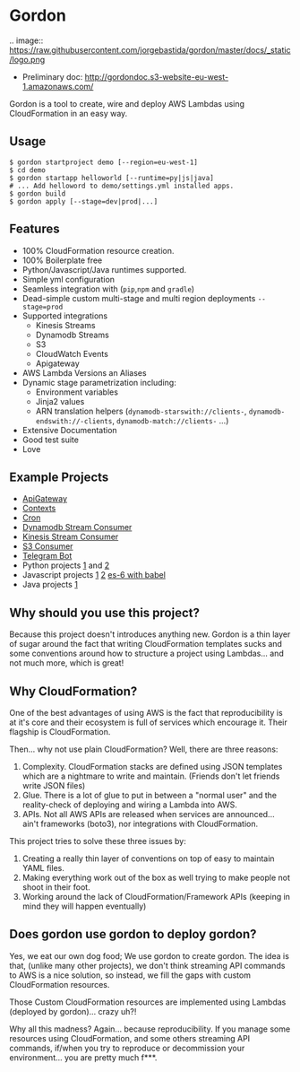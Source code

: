 Gordon
=========

.. image:: https://raw.githubusercontent.com/jorgebastida/gordon/master/docs/_static/logo.png

* Preliminary doc: http://gordondoc.s3-website-eu-west-1.amazonaws.com/

Gordon is a tool to create, wire and deploy AWS Lambdas using CloudFormation in an easy way.

Usage
------
```shell
$ gordon startproject demo [--region=eu-west-1]
$ cd demo
$ gordon startapp helloworld [--runtime=py|js|java]
# ... Add helloword to demo/settings.yml installed apps.
$ gordon build
$ gordon apply [--stage=dev|prod|...]
```

Features
---------
* 100% CloudFormation resource creation.
* 100% Boilerplate free
* Python/Javascript/Java runtimes supported.
* Simple yml configuration
* Seamless integration with (``pip``,``npm`` and ``gradle``)
* Dead-simple custom multi-stage and multi region deployments ``--stage=prod``
* Supported integrations
  * Kinesis Streams
  * Dynamodb Streams
  * S3
  * CloudWatch Events
  * Apigateway
* AWS Lambda Versions an Aliases
* Dynamic stage parametrization including:
  * Environment variables
  * Jinja2 values
  * ARN translation helpers (``dynamodb-starswith://clients-``, ``dynamodb-endswith://-clients``, ``dynamodb-match://clients-`` ...)
* Extensive Documentation
* Good test suite
* Love


Example Projects
------------------
* [ApiGateway](https://github.com/jorgebastida/gordon/tree/master/examples/apigateway)
* [Contexts](https://github.com/jorgebastida/gordon/tree/master/examples/contexts)
* [Cron](https://github.com/jorgebastida/gordon/tree/master/examples/cron)
* [Dynamodb Stream Consumer](https://github.com/jorgebastida/gordon/tree/master/examples/dynamodbpython)
* [Kinesis Stream Consumer](https://github.com/jorgebastida/gordon/tree/master/examples/kinesispython)
* [S3 Consumer](https://github.com/jorgebastida/gordon/tree/master/examples/s3)
* [Telegram Bot](https://github.com/jorgebastida/gordon/tree/master/examples/telegram)
* Python projects [1](https://github.com/jorgebastida/gordon/tree/master/examples/simplepython) and [2](https://github.com/jorgebastida/gordon/tree/master/examples/modulepython)
* Javascript projects [1](https://github.com/jorgebastida/gordon/tree/master/examples/simplejs) [2](https://github.com/jorgebastida/gordon/tree/master/examples/modulejs) [es-6 with babel](https://github.com/jorgebastida/gordon/tree/master/examples/simplejs-es6)
* Java projects [1](https://github.com/jorgebastida/gordon/tree/master/examples/simplejava)


Why should you use this project?
-----------------------------------

Because this project doesn't introduces anything new. Gordon is a thin layer of sugar around the fact that writing CloudFormation templates sucks and some conventions around how to structure a project using Lambdas... and not much more, which is great!


Why CloudFormation?
-----------------------
One of the best advantages of using AWS is the fact that reproducibility is at it's core and their ecosystem is full of services which encourage it. Their flagship is CloudFormation.

Then... why not use plain CloudFormation? Well, there are three reasons:

1. Complexity. CloudFormation stacks are defined using JSON templates which are a nightmare to write and maintain. (Friends don't let friends write JSON files)
2. Glue. There is a lot of glue to put in between a "normal user" and the reality-check of deploying and wiring a Lambda into AWS.
3. APIs. Not all AWS APIs are released when services are announced... ain't frameworks (boto3), nor integrations with CloudFormation.

This project tries to solve these three issues by:

1. Creating a really thin layer of conventions on top of easy to maintain YAML files.
2. Making everything work out of the box as well trying to make people not shoot in their foot.
3. Working around the lack of CloudFormation/Framework APIs (keeping in mind they will happen eventually)


Does gordon use gordon to deploy gordon?
-----------------------------------------
Yes, we eat our own dog food; We use gordon to create gordon. The idea is that, (unlike many other projects), we don't think streaming API commands to AWS is a nice solution, so instead, we fill the gaps with custom CloudFormation resources.

Those Custom CloudFormation resources are implemented using Lambdas (deployed by gordon)... crazy uh?!

Why all this madness? Again... because reproducibility. If you manage some resources using CloudFormation, and some others streaming API commands, if/when you try to reproduce or decommission your environment... you are pretty much f\*\*\*.
